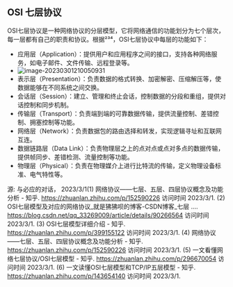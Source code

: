 ## OSI 七层协议

OSI七层协议是一种网络协议的分层模型，它将网络通信的功能划分为七个层次，每一层都有自己的职责和协议。根据²³⁴，OSI七层协议中每层的功能如下：

- 应用层（Application）：提供用户和应用程序之间的接口，支持各种网络服务，如电子邮件、文件传输、远程登录等。
- ![image-20230301210050931](C:\Users\方锐\AppData\Roaming\Typora\typora-user-images\image-20230301210050931.png)
- 表示层（Presentation）：负责数据的格式转换、加密解密、压缩解压等，使数据能够在不同系统之间交换。
- 会话层（Session）：建立、管理和终止会话，控制数据的分段和重组，提供对话控制和同步机制。
- 传输层（Transport）：负责端到端的可靠数据传输，提供流量控制、差错控制、拥塞控制等功能。
- 网络层（Network）：负责数据包的路由选择和转发，实现逻辑寻址和互联网互连。
- 数据链路层（Data Link）：负责物理层之上的点对点或点对多点的数据传输，提供帧同步、差错检测、流量控制等功能。
- 物理层（Physical）：负责在物理媒介上进行比特流的传输，定义物理设备标准、电气特性等。

源: 与必应的对话， 2023/3/1(1) 网络协议——七层、五层、四层协议概念及功能分析 - 知乎. https://zhuanlan.zhihu.com/p/152590226 访问时间 2023/3/1.
(2) OSI七层模型及对应的网络协议_就是狒狒呗的博客-CSDN博客_七层 .... https://blog.csdn.net/qq_33269009/article/details/90266564 访问时间 2023/3/1.
(3) OSI七层模型详细介绍 - 知乎. https://zhuanlan.zhihu.com/p/399155122 访问时间 2023/3/1.
(4) 网络协议——七层、五层、四层协议概念及功能分析 - 知乎. https://zhuanlan.zhihu.com/p/152590226 访问时间 2023/3/1.
(5) 一文看懂网络七层协议/OSI七层模型 - 知乎. https://zhuanlan.zhihu.com/p/296670054 访问时间 2023/3/1.
(6) 一文读懂OSI七层模型和TCP/IP五层模型 - 知乎. https://zhuanlan.zhihu.com/p/143654140 访问时间 2023/3/1.